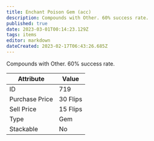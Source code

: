 ```yaml
---
title: Enchant Poison Gem (acc)
description: Compounds with Other. 60% success rate.
published: true
date: 2023-03-01T00:14:23.129Z
tags: items
editor: markdown
dateCreated: 2023-02-17T06:43:26.685Z
---
```


Compounds with Other. 60% success rate.

|Attribute|Value|
|-|-|
|ID|719|
|Purchase Price|30 Flips|
|Sell Price|15 Flips|
|Type|Gem|
|Stackable|No|

